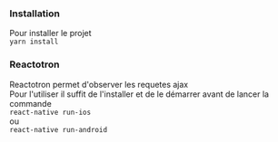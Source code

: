 ### Installation
Pour installer le projet   
```yarn install```

### Reactotron
Reactotron permet d'observer les requetes ajax  
Pour l'utiliser il suffit de l'installer et de le démarrer avant de lancer la commande    
```react-native run-ios```    
ou    
```react-native run-android```